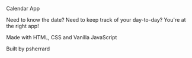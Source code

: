 Calendar App

Need to know the date? Need to keep track of your day-to-day? You're at the right app! 

Made with HTML, CSS and Vanilla JavaScript 

Built by psherrard
